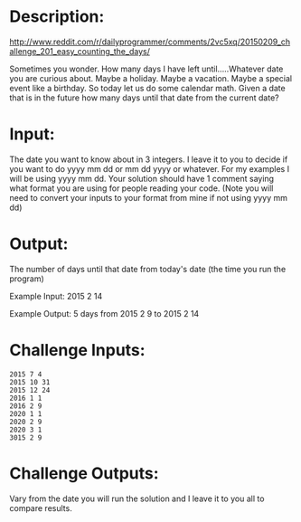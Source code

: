 # Description:

http://www.reddit.com/r/dailyprogrammer/comments/2vc5xq/20150209_challenge_201_easy_counting_the_days/

Sometimes you wonder. How many days I have left until.....Whatever date you are curious about. Maybe a holiday. Maybe a vacation. Maybe a special event like a birthday.
So today let us do some calendar math. Given a date that is in the future how many days until that date from the current date?

# Input:

The date you want to know about in 3 integers. I leave it to you to decide if you want to do yyyy mm dd or mm dd yyyy or whatever. For my examples I will be using yyyy mm dd. Your solution should have 1 comment saying what format you are using for people reading your code. (Note you will need to convert your inputs to your format from mine if not using yyyy mm dd)

# Output:

The number of days until that date from today's date (the time you run the program)

Example Input: 2015 2 14

Example Output: 5 days from 2015 2 9 to 2015 2 14

# Challenge Inputs:

    2015 7 4
    2015 10 31
    2015 12 24
    2016 1 1
    2016 2 9
    2020 1 1
    2020 2 9
    2020 3 1
    3015 2 9

# Challenge Outputs:

Vary from the date you will run the solution and I leave it to you all to compare results.